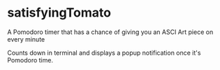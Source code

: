 # satisfyingTomato
A Pomodoro timer that has a chance of giving you an ASCI Art piece on every minute

Counts down in terminal and displays a popup notification once it's Pomodoro time.
